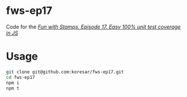 # fws-ep17
Code for the [*Fun with Stamps. Episode 17. Easy 100% unit test coverage in JS*](https://medium.com/@koresar/fun-with-stamps-episode-17-easy-100-unit-test-coverage-in-js-d97e09591f18)

# Usage
```sh
git clone git@github.com:koresar/fws-ep17.git
cd fws-ep17
npm i
npm t
```

